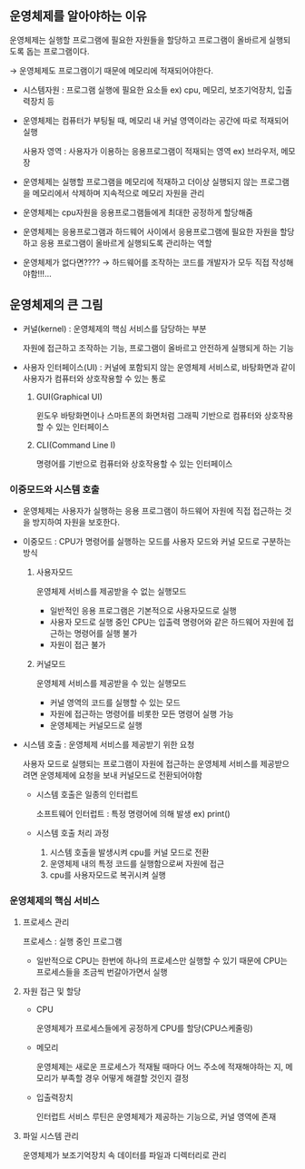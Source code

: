 ## 운영체제를 알아야하는 이유

운영체제는 실행할 프로그램에 필요한 자원들을 할당하고 프로그램이 올바르게 실행되도록 돕는 프로그램이다.

→ 운영체제도 프로그램이기 때문에 메모리에 적재되어야한다.

- 시스템자원 : 프로그램 실행에 필요한 요소들 ex) cpu, 메모리, 보조기억장치, 입출력장치 등
- 운영체제는 컴퓨터가 부팅될 때, 메모리 내 커널 영역이라는 공간에 따로 적재되어 실행
    
    사용자 영역 : 사용자가 이용하는 응용프로그램이 적재되는 영역 ex) 브라우저, 메모장
    
- 운영체제는 실행할 프로그램을 메모리에 적재하고 더이상 실행되지 않는 프로그램을 메모리에서 삭제하며 지속적으로 메모리 자원을 관리
- 운영체제는 cpu자원을 응용프로그램들에게 최대한 공정하게 할당해줌
- 운영체제는 응용프로그램과 하드웨어 사이에서 응용프로그램에 필요한 자원을 할당하고 응용 프로그램이 올바르게 실행되도록 관리하는 역할
- 운영체제가 없다면???? → 하드웨어를 조작하는 코드를 개발자가 모두 직접 작성해야함!!!…

## 운영체제의 큰 그림

- 커널(kernel) : 운영체제의 핵심 서비스를 담당하는 부분
    
    자원에 접근하고 조작하는 기능, 프로그램이 올바르고 안전하게 실행되게 하는 기능
    
- 사용자 인터페이스(UI) : 커널에 포함되지 않는 운영체제 서비스로, 바탕화면과 같이 사용자가 컴퓨터와 상호작용할 수 있는 통로
    1. GUI(Graphical UI)
        
        윈도우 바탕화면이나 스마트폰의 화면처럼 그래픽 기반으로 컴퓨터와 상호작용 할 수 있는 인터페이스
        
    2. CLI(Command Line I)
        
        명령어를 기반으로 컴퓨터와 상호작용할 수 있는 인터페이스
        

### 이중모드와 시스템 호출

- 운영체제는 사용자가 실행하는 응용 프로그램이 하드웨어 자원에 직접 접근하는 것을 방지하여 자원을 보호한다.
- 이중모드 : CPU가 명령어를 실행하는 모드를 사용자 모드와 커널 모드로 구분하는 방식
    1. 사용자모드
        
        운영체제 서비스를 제공받을 수 없는 실행모드
        
        - 일반적인 응용 프로그램은 기본적으로 사용자모드로 실행
        - 사용자 모드로 실행 중인 CPU는 입출력 명령어와 같은 하드웨어 자원에 접근하는 명령어를 실행 불가
        - 자원이 접근 불가
    2. 커널모드
        
        운영체제 서비스를 제공받을 수 있는 실행모드
        
        - 커널 영역의 코드를 실행할 수 있는 모드
        - 자원에 접근하는 명령어를 비롯한 모든 명령어 실행 가능
        - 운영체제는 커널모드로 실행
- 시스템 호출 : 운영체제 서비스를 제공받기 위한 요청
    
    사용자 모드로 실행되는 프로그램이 자원에 접근하는 운영체제 서비스를 제공받으려면 운영체제에 요청을 보내 커널모드로 전환되어야함
    
    - 시스템 호출은 일종의 인터럽트
        
        소프트웨어 인터럽트 : 특정 명령어에 의해 발생 ex) print()
        
    - 시스템 호출 처리 과정
        
        1. 시스템 호출을 발생시켜 cpu를 커널 모드로 전환
        2. 운영체제 내의 특정 코드를 실행함으로써 자원에 접근
        3. cpu를 사용자모드로 복귀시켜 실행

### 운영체제의 핵심 서비스

1. 프로세스 관리
    
    프로세스 : 실행 중인 프로그램
    
    - 일반적으로 CPU는 한번에 하나의 프로세스만 실행할 수 있기 때문에 CPU는 프로세스들을 조금씩 번갈아가면서 실행
2. 자원 접근 및 할당
    - CPU
        
        운영체제가 프로세스들에게 공정하게 CPU를 할당(CPU스케줄링)
        
    - 메모리
        
        운영체제는 새로운 프로세스가 적재될 때마다 어느 주소에 적재해야하는 지, 메모리가 부족할 경우 어떻게 해결할 것인지 결정
        
    - 입출력장치
        
        인터럽트 서비스 루틴은 운영체제가 제공하는 기능으로, 커널 영역에 존재
        
3. 파일 시스템 관리
    
    운영체제가 보조기억장치 속 데이터를 파일과 디렉터리로 관리
